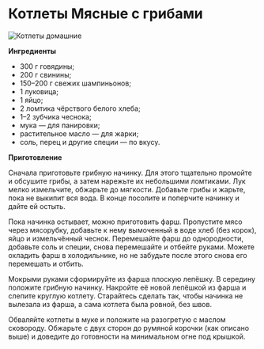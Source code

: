 # Котлеты Мясные с грибами

![Котлеты домашние](/images/Kulinar/Second/kotlete_home_05.jpg 'Котлеты домашние')

**Ингредиенты**

- 300 г говядины;
- 200 г свинины;
- 150–200 г свежих шампиньонов;
- 1 луковица;
- 1 яйцо;
- 2 ломтика чёрствого белого хлеба;
- 1–2 зубчика чеснока;
- мука — для панировки;
- растительное масло — для жарки;
- соль, перец и другие специи — по вкусу.

**Приготовление**

Сначала приготовьте грибную начинку. Для этого тщательно промойте и обсушите грибы, а затем нарежьте их небольшими ломтиками. Лук мелко измельчите, обжарьте до мягкости. Добавьте грибы и жарьте, пока не выкипит вся вода. В конце посолите и поперчите начинку и дайте ей остыть.

Пока начинка остывает, можно приготовить фарш. Пропустите мясо через мясорубку, добавьте к нему вымоченный в воде хлеб (без корок), яйцо и измельчённый чеснок. Перемешайте фарш до однородности, добавьте соль и специи, снова перемешайте и отбейте руками. Можете охладить фарш в холодильнике, но не забудьте после этого снова его перемешать и отбить.

Мокрыми руками сформируйте из фарша плоскую лепёшку. В середину положите грибную начинку. Накройте её новой лепёшкой из фарша и слепите круглую котлету. Старайтесь сделать так, чтобы начинка не вылезала из фарша, а сама котлета была ровной, без швов.

Обваляйте котлеты в муке и положите на разогретую с маслом сковороду. Обжарьте с двух сторон до румяной корочки (как описано выше) и доведите до готовности на минимальном огне под крышкой.
